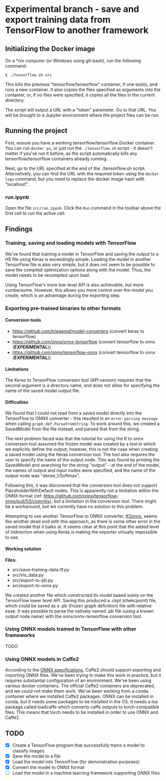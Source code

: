 # Experimental branch - save and export training data from TensorFlow to another framework

## Initializing the Docker image

On a \*nix computer (or Windows using git-bash), run the following command:

```
$ ./tensorflow.sh src
```

This kills the previous "tensorflow/tensorflow" container, if one exists, and
runs a new container. It also copies the files specified as arguments into the
container, or, if no files were specified, it copies all the files in the
current directory.

The script will output a URL with a "token" parameter. Go to that URL. You will
be brought to a Jupyter environment where the project files can be run.

## Running the project

First, ensure you have a working tensorflow/tensorflow Docker container. You 
can run `docker ps`, or just run the `./tensorflow.sh` script - it doesn't
matter if you've run it before, as the script automatically kills any
tensorflow/tensorflow containers already running.

Next, go to the URL specified at the end of the ./tensorflow.sh script.
Alternatively, you can find the URL with the required token using the
`docker logs` command, but you need to replace the docker image hash with
"localhost".

### run.ipynb

Open the file `src/run.ipynb`. Click the `Run` command in the toolbar above the
first cell to run the active cell.

## Findings

### Training, saving and loading models with TensorFlow

We've found that training a model in TensorFlow and saving the output to a H5 file
using Keras is exceedingly simple. Loading the model in another TensorFlow file
is also very simple, but it does not seem to be possible to save the compiled
optimization options along with the model. Thus, the model needs to be
recompiled upon load.

Using TensorFlow's more low-level API is also achievable, but more cumbersome.
However, this allows you more control over the model you create, which is an
advantage during the exporting step.

### Exporting pre-trained binaries to other formats

#### Conversion tools

- https://github.com/triagemd/model-converters (convert keras to tensorflow)
- https://github.com/onnx/onnx-tensorflow (convert tensorflow to onnx
  (**EXPERIMENTAL**))
- https://github.com/onnx/tensorflow-onnx (convert tensorflow to onnx
  (**EXPERIMENTAL**))

#### Limitations

The Keras to TensorFlow conversion tool (API version) requires that the second
argument is a directory name, and does not allow for specifying the name of the
saved model output file.

#### Difficulties

We found that I could not read from a saved model directly into the TensorFlow to
ONNX converter - this resulted in an `error parsing message` when calling
`graph_def.ParseFromString`. To work around this, we created a SavedModel from
the file instead, and parsed that from the string.

The next problem faced was that the tutorial for using the tf to onnx conversion
tool assumed the frozen model was created by a tool in which we explicitly
define the output; however, this is not the case when creating a saved model
using the Keras conversion tool. The tool also requires the user to specify the
name of the output node. This was found by printing the SavedModel and searching
for the string "output" - at the end of the model, the names of output and input
nodes were specified, and the name of the output node was "dense\_1/Softmax".

Following this, it was discovered that the conversion tool does not support
PlaceholderWithDefault nodes. This is apparently not a limitation within the
ONNX format (ref: https://github.com/onnx/tensorflow-onnx/pull/53/commits), but
a limitation in the conversion tool. There might be a workaround, but we
currently have no solution to this problem.

Attempting to use another TensorFlow to ONNX converter,
[tf2onnx](https://github.com/onnx/tensorflow-onnx), seems like another dead end
with this approach, as there is some other error in the saved model that it
balks at. It seems clear at this point that the added level of indirection when
using Keras is making the exporter  virtually impossible to use.

#### Working solution

**Files:**
- src/save-training-data-tf.py
- src/iris\_data.py
- src/export-to-pb.py
- src/export-to-onnx.py

We created another file which constructed its model based solely on the
TensorFlow lower level API. Saving this produced a .ckpt (chekcpoint) file,
which could be saved as a .pb (frozen graph definition) file with relative ease.
It was possible to parse the natively named .pb file (using a known output node
name) with the onnx/onnx-tensorflow conversion tool.

### Using ONNX models trained in TensorFlow with other frameworks

TODO

### Using ONNX models in Caffe2

According to the [ONNX specifications](https://github.com/onnx/tutorials), Caffe2 should support exporting and importing ONNX files. We've been trying to make this work in practice, but it requires substantial configuration of an environment. We've been using various docker containers. The official Caffe2 containers are deprecated, and we could not make them work. 
We've been working from a conda container where we installed Caffe2 packages. ONNX can be installed in conda, but it needs some packages to be installed in the OS. It needs a lua package called loadcaffe which converts caffe outputs to torch-compatible files. This means that torch needs to be installed in order to use ONNX and Caffe2. 

## TODO

- [x] Create a TensorFlow program that successfully trains a model to classify
  images
- [x] Save the model to a file
- [x] Load the model into TensorFlow (for demonstration purposes)
- [x] Convert the model to ONNX format
- [ ] Load the model in a machine learning framework supporting ONNX files
